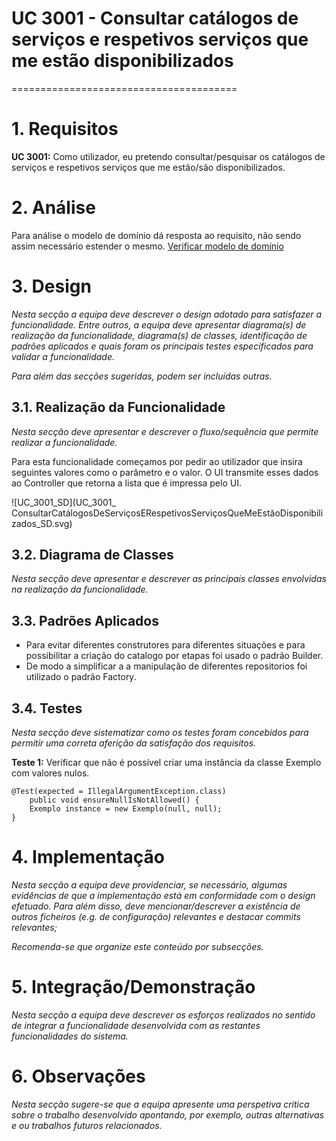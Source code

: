 # UC 3001 - Consultar catálogos de serviços e respetivos serviços que me estão disponibilizados
=======================================


# 1. Requisitos

**UC 3001:**  Como utilizador, eu pretendo consultar/pesquisar os catálogos de serviços e respetivos serviços que me estão/são disponibilizados.


# 2. Análise

Para análise o modelo de domínio dá resposta ao requisito, não sendo assim necessário estender o mesmo. [Verificar modelo de domínio](mdURL)

# 3. Design

*Nesta secção a equipa deve descrever o design adotado para satisfazer a funcionalidade. Entre outros, a equipa deve apresentar diagrama(s) de realização da funcionalidade, diagrama(s) de classes, identificação de padrões aplicados e quais foram os principais testes especificados para validar a funcionalidade.*


*Para além das secções sugeridas, podem ser incluídas outras.*

## 3.1. Realização da Funcionalidade

*Nesta secção deve apresentar e descrever o fluxo/sequência que permite realizar a funcionalidade.*

Para esta funcionalidade começamos por pedir ao utilizador que insira seguintes valores como o parâmetro e o valor. O UI transmite esses dados ao Controller que retorna a lista que é impressa pelo UI.

![UC_3001_SD](UC_3001_ ConsultarCatálogosDeServiçosERespetivosServiçosQueMeEstãoDisponibilizados_SD.svg)

## 3.2. Diagrama de Classes

*Nesta secção deve apresentar e descrever as principais classes envolvidas na realização da funcionalidade.*

## 3.3. Padrões Aplicados

* Para evitar diferentes construtores para diferentes situações e para possibilitar a criação do catalogo por etapas foi usado o padrão Builder.
* De modo a simplificar a a manipulação de diferentes repositorios foi utilizado o padrão Factory.

## 3.4. Testes 
*Nesta secção deve sistematizar como os testes foram concebidos para permitir uma correta aferição da satisfação dos requisitos.*

**Teste 1:** Verificar que não é possível criar uma instância da classe Exemplo com valores nulos.

	@Test(expected = IllegalArgumentException.class)
		public void ensureNullIsNotAllowed() {
		Exemplo instance = new Exemplo(null, null);
	}


# 4. Implementação

*Nesta secção a equipa deve providenciar, se necessário, algumas evidências de que a implementação está em conformidade com o design efetuado. Para além disso, deve mencionar/descrever a existência de outros ficheiros (e.g. de configuração) relevantes e destacar commits relevantes;*

*Recomenda-se que organize este conteúdo por subsecções.*

# 5. Integração/Demonstração

*Nesta secção a equipa deve descrever os esforços realizados no sentido de integrar a funcionalidade desenvolvida com as restantes funcionalidades do sistema.*

# 6. Observações

*Nesta secção sugere-se que a equipa apresente uma perspetiva critica sobre o trabalho desenvolvido apontando, por exemplo, outras alternativas e ou trabalhos futuros relacionados.*



